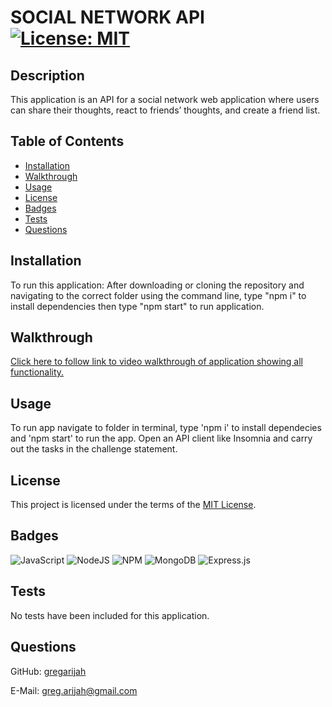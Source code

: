 # SOCIAL NETWORK API	[![License: MIT](https://img.shields.io/badge/License-MIT-yellow.svg)](https://choosealicense.com/licenses/mit/)

## Description

This application is an API for a social network web application where users can share their thoughts, react to friends’ thoughts, and create a friend list. 

## Table of Contents

- [Installation](#installation)
- [Walkthrough](#walkthrough)
- [Usage](#usage)
- [License](#license)
- [Badges](#badges)
- [Tests](#tests)
- [Questions](#questions)


## Installation

To run this application:  After downloading or cloning the repository and navigating to the correct folder using the command line, type "npm i" to install dependencies then type  "npm start"  to run application.

## Walkthrough

[Click here to follow link to video walkthrough of application showing all functionality.](https://drive.google.com/file/d/1RoycjaPsk8E1S74Ppugd6MisYlxK5ODc/view)
## Usage

To run app navigate to folder in terminal, type 'npm i' to install dependecies and 'npm start' to run the app.
Open an API client like Insomnia and carry out the tasks in the challenge statement.

## License

This project is licensed under the terms of the [MIT License](https://choosealicense.com/licenses/mit/).

## Badges

![JavaScript](https://img.shields.io/badge/javascript-%23323330.svg?style=for-the-badge&logo=javascript&logoColor=%23F7DF1E) ![NodeJS](https://img.shields.io/badge/node.js-6DA55F?style=for-the-badge&logo=node.js&logoColor=white) ![NPM](https://img.shields.io/badge/NPM-%23000000.svg?style=for-the-badge&logo=npm&logoColor=white) ![MongoDB](https://img.shields.io/badge/MongoDB-%234ea94b.svg?style=for-the-badge&logo=mongodb&logoColor=white) ![Express.js](https://img.shields.io/badge/express.js-%23404d59.svg?style=for-the-badge&logo=express&logoColor=%2361DAFB) 

## Tests

No tests have been included for this application.

## Questions

GitHub: [gregarijah](https://github.com/gregarijah) 

E-Mail: [greg.arijah@gmail.com](mailto:greg.arijah@gmail.com)

